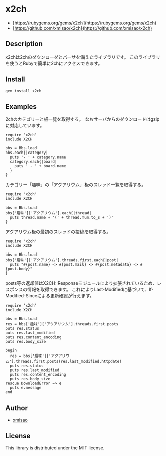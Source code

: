 # x2ch

- [https://rubygems.org/gems/x2ch](https://rubygems.org/gems/x2ch)
- [https://github.com/xmisao/x2ch](https://github.com/xmisao/x2ch)

## Description

x2chは2chのダウンローダとパーサを備えたライブラリです。
このライブラリを使うとRubyで簡単に2chにアクセスできます。

## Install

    gem install x2ch

## Examples

2chのカテゴリーと板一覧を取得する。
なおサーバからのダウンロードはgzipに対応しています。

    require 'x2ch'
    include X2CH
    
    bbs = Bbs.load
    bbs.each{|category|
      puts '- ' + category.name
      category.each{|board|
        puts ' - ' + board.name
      }
    }

カテゴリー「趣味」の「アクアリウム」板のスレッド一覧を取得する。

    require 'x2ch'
    include X2CH
    
    bbs = Bbs.load
    bbs['趣味']['アクアリウム'].each{|thread|
      puts thread.name + '(' + thread.num.to_s + ')'
    }

アクアリウム板の最初のスレッドの投稿を取得する。

    require 'x2ch'
    include X2CH
    
    bbs = Bbs.load
    bbs['趣味']['アクアリウム'].threads.first.each{|post|
      puts "#{post.name} <> #{post.mail} <> #{post.metadata} <> #{post.body}"
    }

posts等の返却値はX2CH::Responseモジュールにより拡張されているため、レスポンスの情報を取得できます。
これによりLast-Modifiedに基づいて、If-Modified-Sinceによる更新確認が行えます。

    require 'x2ch'
    include X2CH
    
    bbs = Bbs.load
    res = bbs['趣味']['アクアリウム'].threads.first.posts
    puts res.status
    puts res.last_modified
    puts res.content_encoding
    puts res.body_size
    
    begin
      res = bbs['趣味']['アクアリウム'].threads.first.posts(res.last_modified.httpdate)
      puts res.status
      puts res.last_modified
      puts res.content_encoding
      puts res.body_size
    rescue DownloadError => e
      puts e.message
    end

## Author

- [xmisao](http://www.xmisao.com/)

## License

This library is distributed under the MIT license.

